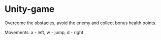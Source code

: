 # Unity-game

Overcome the obstacles, avoid the enemy and collect bonus health points.

Movements:
a - left, w - jump, d - right

